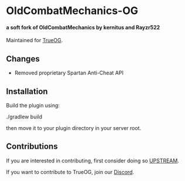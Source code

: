 <!--
     This Source Code Form is subject to the terms of the Mozilla Public
     License, v. 2.0. If a copy of the MPL was not distributed with this
     file, You can obtain one at https://mozilla.org/MPL/2.0/.
-->

# OldCombatMechanics-OG
#### a soft fork of OldCombatMechanics by kernitus and Rayzr522
Maintained for [TrueOG](https://true-og.net).

## Changes
- Removed proprietary Spartan Anti-Cheat API

## Installation
Build the plugin using:

./gradlew build

then move it to your plugin directory in your server root.

## Contributions

If you are interested in contributing, first consider doing so [UPSTREAM](.github/CONTRIBUTING.md).

If you want to contribute to TrueOG, join our [Discord](https://discord.gg/ma9pMYpBU6).
